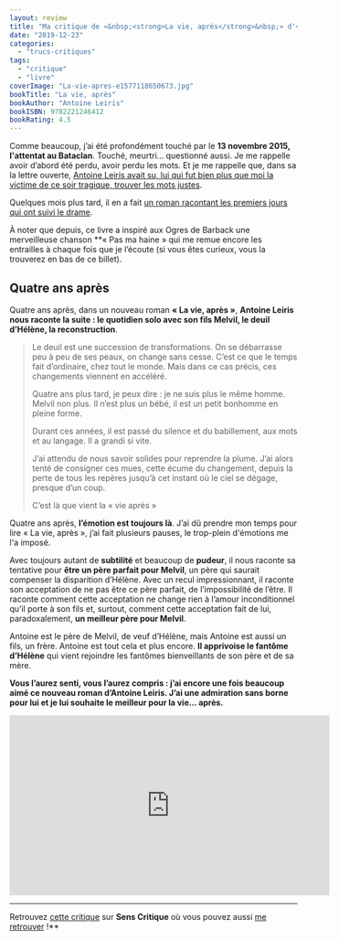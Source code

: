 ```yaml
---
layout: review
title: "Ma critique de «&nbsp;<strong>La vie, après</strong>&nbsp;» d'<em>Antoine Leiris</em>"
date: "2019-12-23"
categories: 
  - "trucs-critiques"
tags: 
  - "critique"
  - "livre"
coverImage: "La-vie-apres-e1577118650673.jpg"
bookTitle: "La vie, après"
bookAuthor: "Antoine Leiris"
bookISBN: 9782221246412  
bookRating: 4.5
---
```


Comme beaucoup, j’ai été profondément touché par le **13 novembre 2015, l'attentat au Bataclan**. Touché, meurtri… questionné aussi. Je me rappelle avoir d’abord été perdu, avoir perdu les mots. Et je me rappelle que, dans sa la lettre ouverte, [Antoine Leiris avait su, lui qui fut bien plus que moi la victime de ce soir tragique, trouver les mots justes](https://www.6x8.org/2015/11/vous-naurez-pas-ma-haine/).

Quelques mois plus tard, il en a fait [un roman racontant les premiers jours qui ont suivi le drame](https://www.6x8.org/2016/06/ma-critique-de-vous-naurez-pas-ma-haine-dantoine-leiris/).

À noter que depuis, ce livre a inspiré aux Ogres de Barback une merveilleuse chanson **« Pas ma haine » qui me remue encore les entrailles à chaque fois que je l’écoute (si vous êtes curieux, vous la trouverez en bas de ce billet).

## Quatre ans après

Quatre ans après, dans un nouveau roman **« La vie, après »**, **Antoine Leiris nous raconte la suite : le quotidien solo avec son fils Melvil, le deuil d’Hélène, la reconstruction**.

<blockquote class="citation"><div>
<p>Le deuil est une succession de transformations. On se débarrasse peu à peu de ses peaux, on change sans cesse. C’est ce que le temps fait d’ordinaire, chez tout le monde. Mais dans ce cas précis, ces changements viennent en accéléré.</p>
<p>Quatre ans plus tard, je peux dire : je ne suis plus le même homme. Melvil non plus. Il n’est plus un bébé, il est un petit bonhomme en pleine forme.</p>
<p>Durant ces années, il est passé du silence et du babillement, aux mots et au langage. Il a grandi si vite.</p>
<p>J’ai attendu de nous savoir solides pour reprendre la plume. J’ai alors tenté de consigner ces mues, cette écume du changement, depuis la perte de tous les repères jusqu’à cet instant où le ciel se dégage, presque d’un coup.</p>
<p>C’est là que vient la «&nbsp;vie après&nbsp;»</p></div></blockquote>

Quatre ans après, **l’émotion est toujours là**. J’ai dû prendre mon temps pour lire « La vie, après », j’ai fait plusieurs pauses, le trop-plein d'émotions me l'a imposé.

Avec toujours autant de **subtilité** et beaucoup de **pudeur**, il nous raconte sa tentative pour **être un père parfait pour Melvil**, un père qui saurait compenser la disparition d’Hélène. Avec un recul impressionnant, il raconte son acceptation de ne pas être ce père parfait, de l’impossibilité de l’être. Il raconte comment cette acceptation ne change rien à l’amour inconditionnel qu’il porte à son fils et, surtout, comment cette acceptation fait de lui, paradoxalement, **un meilleur père pour Melvil**.

Antoine est le père de Melvil, de veuf d’Hélène, mais Antoine est aussi un fils, un frère. Antoine est tout cela et plus encore. **Il apprivoise le fantôme d’Hélène** qui vient rejoindre les fantômes bienveillants de son père et de sa mère.

**Vous l’aurez senti, vous l’aurez compris : j’ai encore une fois beaucoup aimé ce nouveau roman d’Antoine Leiris. J’ai une admiration sans borne pour lui et je lui souhaite le meilleur pour la vie… après.**

<div class="center"><iframe width="560" height="315" src="https://www.youtube-nocookie.com/embed/N1E_8Yfbj34" frameborder="0" allow="accelerometer; autoplay; encrypted-media; gyroscope; picture-in-picture" allowfullscreen class="center"></iframe></div>

* * *

Retrouvez [cette critique](https://www.senscritique.com/livre/La_vie_apres/critique/208662532) sur **Sens Critique** où vous pouvez aussi [me retrouver](http://www.senscritique.com/Arnaud_Malon) !**
